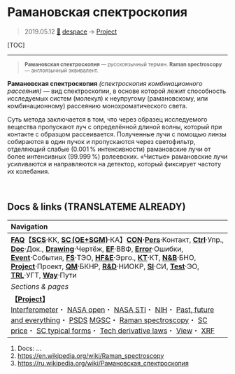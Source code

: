 # Рамановская спектроскопия
> 2019.05.12 [🚀](../index/index.md) [despace](index.md) → [Project](project.md)

[TOC]

---

> <small>**Рамановская спектроскопия** — русскоязычный термин. **Raman spectroscopy** — англоязычный эквивалент.</small>

**Рамановская спектроскопия** *(спектроскопия комбинационного рассеяния)* — вид спектроскопии, в основе которой лежит способность исследуемых систем (молекул) к неупругому (рамановскому, или комбинационному) рассеянию монохроматического света.

Суть метода заключается в том, что через образец исследуемого вещества пропускают луч с определённой длиной волны, который при контакте с образцом рассеивается. Полученные лучи с помощью линзы собираются в один пучок и пропускаются через светофильтр, отделяющий слабые (0.001 % интенсивности) рамановские лучи от более интенсивных (99.999 %) рэлеевских. «Чистые» рамановские лучи усиливаются и направляются на детектор, который фиксирует частоту их колебания.



<p style="page-break-after:always"> </p>

## Docs & links (TRANSLATEME ALREADY)
|Navigation|
|:-|
|**[FAQ](faq.md)**【**[SCS](scs.md)**·КК, **[SC (OE+SGM)](sc.md)**·КА】**[CON](contact.md)·[Pers](person.md)**·Контакт, **[Ctrl](control.md)**·Упр., **[Doc](doc.md)**·Док., **[Drawing](drawing.md)**·Чертёж, **[EF](ef.md)**·ВВФ, **[Error](error.md)**·Ошибки, **[Event](event.md)**·События, **[FS](fs.md)**·ТЭО, **[HF&E](hfe.md)**·Эрго., **[KT](kt.md)**·КТ, **[N&B](nnb.md)**·БНО, **[Project](project.md)**·Проект, **[QM](qm.md)**·БКНР, **[R&D](rnd.md)**·НИОКР, **[SI](si.md)**·СИ, **[Test](test.md)**·ЭО, **[TRL](trl.md)**·УГТ, **[Way](way.md)**·Пути|
|*Sections & pages*|
|**【[Project](project.md)】**<br> [Interferometer](interferometer.md)・ [NASA open](nasa_open.md)・ [NASA STI](nasa_sti.md)・ [NIH](nih.md)・ [Past, future and everything](pfaeverything.md)・ [PSDS](us_psds.md) [MGSC](mgsc.md)・ [Raman spectroscopy](raman_spsc.md)・ [SC price](sc_price.md)・ [SC typical forms](sc.md)・ [Tech derivative laws](td_laws.md)・ [View](view.md)・ [XRF](xrf.md)|

   1. Docs: …
   1. <https://en.wikipedia.org/wiki/Raman_spectroscopy>
   1. <https://ru.wikipedia.org/wiki/Рамановская_спектроскопия>

